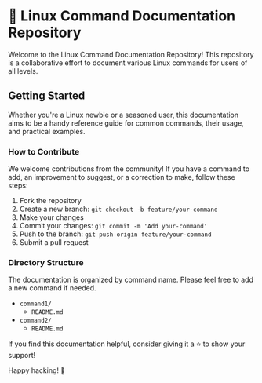 # 🐧 Linux Command Documentation Repository

Welcome to the Linux Command Documentation Repository! This repository is a collaborative effort to document various Linux commands for users of all levels.

## Getting Started

Whether you're a Linux newbie or a seasoned user, this documentation aims to be a handy reference guide for common commands, their usage, and practical examples.

### How to Contribute

We welcome contributions from the community! If you have a command to add, an improvement to suggest, or a correction to make, follow these steps:

1. Fork the repository
2. Create a new branch: `git checkout -b feature/your-command`
3. Make your changes
4. Commit your changes: `git commit -m 'Add your-command'`
5. Push to the branch: `git push origin feature/your-command`
6. Submit a pull request

### Directory Structure

The documentation is organized by command name. Please feel free to add a new command if needed.

- `command1/`
  - `README.md`
- `command2/`
  - `README.md`

If you find this documentation helpful, consider giving it a ⭐ to show your support!

Happy hacking! 🚀
